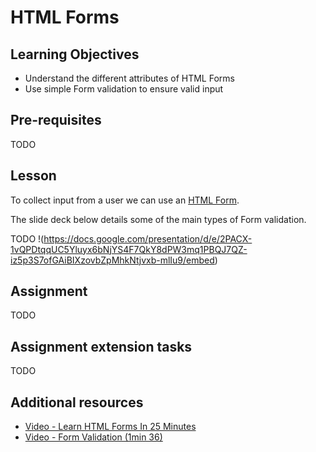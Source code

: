 # HTML Forms

## Learning Objectives
* Understand the different attributes of HTML Forms
* Use simple Form validation to ensure valid input

## Pre-requisites
TODO

## Lesson

To collect input from a user we can use an [HTML Form](https://www.w3schools.com/html/html_Forms.asp). 


The slide deck below details some of the main types of Form validation.

TODO
!(https://docs.google.com/presentation/d/e/2PACX-1vQPDtqqUC5Yluyx6bNjYS4F7QkY8dPW3mq1PBQJ7QZ-iz5p3S7ofGAiBIXzovbZpMhkNtjvxb-mlIu9/embed)


## Assignment
TODO

## Assignment extension tasks
TODO

## Additional resources
  * [Video - Learn HTML Forms In 25 Minutes](https://www.youtube.com/watch?v=fNcJuPIZ2WE)
  * [Video - Form Validation (1min 36)](https://www.youtube.com/watch?v=MppB5jaKyZ4)
